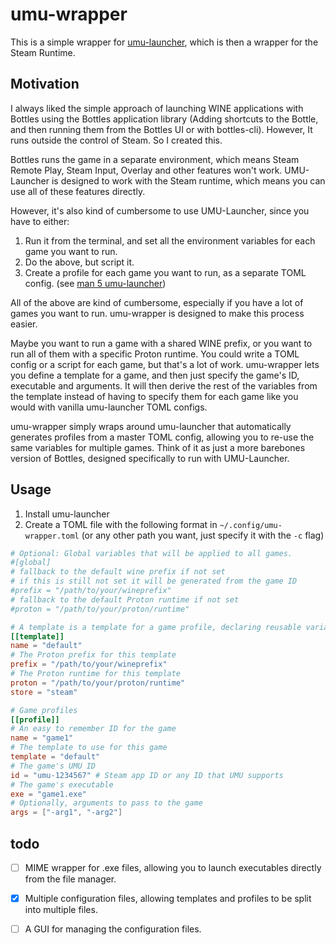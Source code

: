 # umu-wrapper

This is a simple wrapper for [umu-launcher](https://github.com/Open-Wine-Components/umu-launcher), which is then a wrapper for the Steam Runtime.

## Motivation

I always liked the simple approach of launching WINE applications with Bottles using the Bottles application library (Adding shortcuts to the Bottle, and then running them from the Bottles UI or with bottles-cli). However, It runs outside the control of Steam. So I created this.

Bottles runs the game in a separate environment, which means Steam Remote Play, Steam Input, Overlay and other features won't work. UMU-Launcher is designed to work with the Steam runtime, which means you can use all of these features directly.

However, it's also kind of cumbersome to use UMU-Launcher, since you have to either:

1. Run it from the terminal, and set all the environment variables for each game you want to run.
2. Do the above, but script it.
3. Create a profile for each game you want to run, as a separate TOML config. (see [man 5 umu-launcher](https://github.com/Open-Wine-Components/umu-launcher/blob/main/docs/umu.5.scd))

All of the above are kind of cumbersome, especially if you have a lot of games you want to run. umu-wrapper is designed to make this process easier.

Maybe you want to run a game with a shared WINE prefix, or you want to run all of them with a specific Proton runtime. You could write a TOML config or a script for each game, but that's a lot of work. umu-wrapper lets you define a template for a game, and then just specify the game's ID, executable and arguments. It will then derive the rest of the variables from the template instead of having to specify them for each game like you would with vanilla umu-launcher TOML configs.

umu-wrapper simply wraps around umu-launcher that automatically generates profiles from a master TOML config, allowing you to
re-use the same variables for multiple games. Think of it as just a more barebones version of Bottles, designed specifically to run with UMU-Launcher.

## Usage

1. Install umu-launcher
2. Create a TOML file with the following format in `~/.config/umu-wrapper.toml` (or any other path you want, just specify it with the `-c` flag)

```toml
# Optional: Global variables that will be applied to all games.
#[global]
# fallback to the default wine prefix if not set
# if this is still not set it will be generated from the game ID
#prefix = "/path/to/your/wineprefix"
# fallback to the default Proton runtime if not set
#proton = "/path/to/your/proton/runtime"

# A template is a template for a game profile, declaring reusable variables for multiple games.
[[template]]
name = "default"
# The Proton prefix for this template
prefix = "/path/to/your/wineprefix"
# The Proton runtime for this template
proton = "/path/to/your/proton/runtime"
store = "steam"

# Game profiles
[[profile]]
# An easy to remember ID for the game
name = "game1"
# The template to use for this game
template = "default"
# The game's UMU ID
id = "umu-1234567" # Steam app ID or any ID that UMU supports
# The game's executable
exe = "game1.exe"
# Optionally, arguments to pass to the game
args = ["-arg1", "-arg2"]
```


## todo

- [ ] MIME wrapper for .exe files, allowing you to launch executables directly from the file manager.
- [x] Multiple configuration files, allowing templates and profiles to be split into multiple files.
- [ ] A GUI for managing the configuration files.

